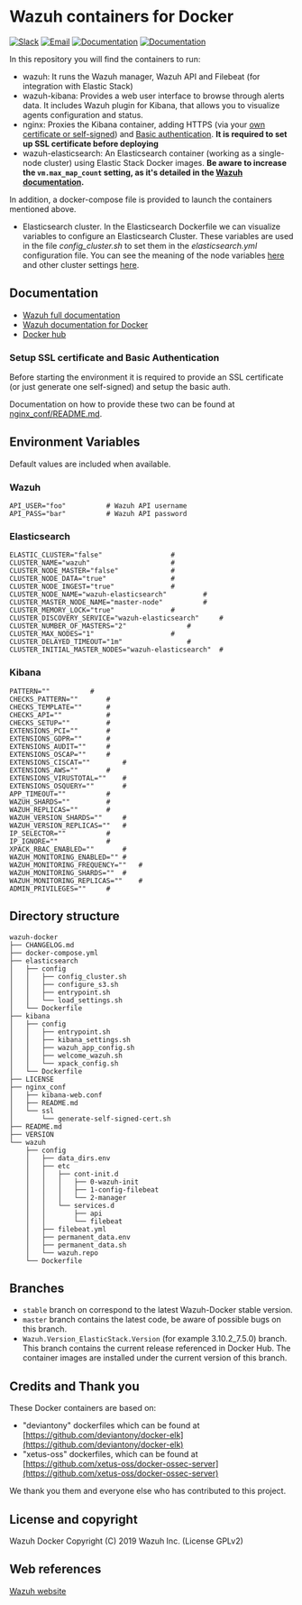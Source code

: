 # Wazuh containers for Docker

[![Slack](https://img.shields.io/badge/slack-join-blue.svg)](https://wazuh.com/community/join-us-on-slack/)
[![Email](https://img.shields.io/badge/email-join-blue.svg)](https://groups.google.com/forum/#!forum/wazuh)
[![Documentation](https://img.shields.io/badge/docs-view-green.svg)](https://documentation.wazuh.com)
[![Documentation](https://img.shields.io/badge/web-view-green.svg)](https://wazuh.com)

In this repository you will find the containers to run:

* wazuh: It runs the Wazuh manager, Wazuh API and Filebeat (for integration with Elastic Stack)
* wazuh-kibana: Provides a web user interface to browse through alerts data. It includes Wazuh plugin for Kibana, that allows you to visualize agents configuration and status.
* nginx: Proxies the Kibana container, adding HTTPS (via your [own certificate or self-signed](nginx_conf/README.md)) and [Basic authentication](https://developer.mozilla.org/en-US/docs/Web/HTTP/Authentication#Basic_authentication_scheme). **It is required to set up SSL certificate before deploying**
* wazuh-elasticsearch: An Elasticsearch container (working as a single-node cluster) using Elastic Stack Docker images. **Be aware to increase the `vm.max_map_count` setting, as it's detailed in the [Wazuh documentation](https://documentation.wazuh.com/current/docker/wazuh-container.html#increase-max-map-count-on-your-host-linux).**

In addition, a docker-compose file is provided to launch the containers mentioned above.

* Elasticsearch cluster. In the Elasticsearch Dockerfile we can visualize variables to configure an Elasticsearch Cluster. These variables are used in the file *config_cluster.sh* to set them in the *elasticsearch.yml* configuration file. You can see the meaning of the node variables [here](https://www.elastic.co/guide/en/elasticsearch/reference/current/modules-node.html) and other cluster settings [here](https://github.com/elastic/elasticsearch/blob/master/distribution/src/config/elasticsearch.yml).

## Documentation

* [Wazuh full documentation](http://documentation.wazuh.com)
* [Wazuh documentation for Docker](https://documentation.wazuh.com/current/docker/index.html)
* [Docker hub](https://hub.docker.com/u/wazuh)


### Setup SSL certificate and Basic Authentication

Before starting the environment it is required to provide an SSL certificate (or just generate one self-signed) and setup the basic auth.

Documentation on how to provide these two can be found at [nginx_conf/README.md](nginx_conf/README.md).


## Environment Variables

Default values are included when available.

### Wazuh
```
API_USER="foo"			# Wazuh API username
API_PASS="bar"			# Wazuh API password
```

### Elasticsearch
```
ELASTIC_CLUSTER="false"					#
CLUSTER_NAME="wazuh"					#
CLUSTER_NODE_MASTER="false"				#
CLUSTER_NODE_DATA="true"				#
CLUSTER_NODE_INGEST="true"				#
CLUSTER_NODE_NAME="wazuh-elasticsearch"			#
CLUSTER_MASTER_NODE_NAME="master-node"			#
CLUSTER_MEMORY_LOCK="true"				#
CLUSTER_DISCOVERY_SERVICE="wazuh-elasticsearch"		#
CLUSTER_NUMBER_OF_MASTERS="2"				#
CLUSTER_MAX_NODES="1"					#
CLUSTER_DELAYED_TIMEOUT="1m"				#
CLUSTER_INITIAL_MASTER_NODES="wazuh-elasticsearch"	#
```

### Kibana
```
PATTERN=""			#
CHECKS_PATTERN=""		#
CHECKS_TEMPLATE=""		#
CHECKS_API=""			#
CHECKS_SETUP=""			#
EXTENSIONS_PCI=""		#
EXTENSIONS_GDPR=""		#
EXTENSIONS_AUDIT=""		#
EXTENSIONS_OSCAP=""		#
EXTENSIONS_CISCAT=""		#
EXTENSIONS_AWS=""		#
EXTENSIONS_VIRUSTOTAL=""	#
EXTENSIONS_OSQUERY=""		#
APP_TIMEOUT=""			#
WAZUH_SHARDS=""			#
WAZUH_REPLICAS=""		#
WAZUH_VERSION_SHARDS=""		#
WAZUH_VERSION_REPLICAS=""	#
IP_SELECTOR=""			#
IP_IGNORE=""			#
XPACK_RBAC_ENABLED=""		#
WAZUH_MONITORING_ENABLED=""	#
WAZUH_MONITORING_FREQUENCY=""	#
WAZUH_MONITORING_SHARDS=""	#
WAZUH_MONITORING_REPLICAS=""	#
ADMIN_PRIVILEGES=""		#
```

## Directory structure

    wazuh-docker
    ├── CHANGELOG.md
    ├── docker-compose.yml
    ├── elasticsearch
    │   ├── config
    │   │   ├── config_cluster.sh
    │   │   ├── configure_s3.sh
    │   │   ├── entrypoint.sh
    │   │   └── load_settings.sh
    │   └── Dockerfile
    ├── kibana
    │   ├── config
    │   │   ├── entrypoint.sh
    │   │   ├── kibana_settings.sh
    │   │   ├── wazuh_app_config.sh
    │   │   ├── welcome_wazuh.sh
    │   │   └── xpack_config.sh
    │   └── Dockerfile
    ├── LICENSE
    ├── nginx_conf
    │   ├── kibana-web.conf
    │   ├── README.md
    │   └── ssl
    │       └── generate-self-signed-cert.sh
    ├── README.md
    ├── VERSION
    └── wazuh
        ├── config
        │   ├── data_dirs.env
        │   ├── etc
        │   │   ├── cont-init.d
        │   │   │   ├── 0-wazuh-init
        │   │   │   ├── 1-config-filebeat
        │   │   │   └── 2-manager
        │   │   └── services.d
        │   │       ├── api
        │   │       └── filebeat
        │   ├── filebeat.yml
        │   ├── permanent_data.env
        │   ├── permanent_data.sh
        │   └── wazuh.repo
        └── Dockerfile


## Branches

* `stable` branch on correspond to the latest Wazuh-Docker stable version.
* `master` branch contains the latest code, be aware of possible bugs on this branch.
* `Wazuh.Version_ElasticStack.Version` (for example 3.10.2_7.5.0) branch. This branch contains the current release referenced in Docker Hub. The container images are installed under the current version of this branch.

## Credits and Thank you

These Docker containers are based on:

*  "deviantony" dockerfiles which can be found at [https://github.com/deviantony/docker-elk](https://github.com/deviantony/docker-elk)
*  "xetus-oss" dockerfiles, which can be found at [https://github.com/xetus-oss/docker-ossec-server](https://github.com/xetus-oss/docker-ossec-server)

We thank you them and everyone else who has contributed to this project.

## License and copyright

Wazuh Docker Copyright (C) 2019 Wazuh Inc. (License GPLv2)

## Web references

[Wazuh website](http://wazuh.com)
